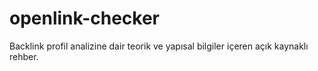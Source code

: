 # openlink-checker
Backlink profil analizine dair teorik ve yapısal bilgiler içeren açık kaynaklı rehber.
